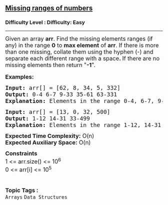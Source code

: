 <h2><a href="https://www.geeksforgeeks.org/problems/missing-ranges-of-numbers1019/1">Missing ranges of numbers</a></h2><h3>Difficulty Level : Difficulty: Easy</h3><hr><div class="problems_problem_content__Xm_eO"><p><span style="font-size: 18px;">Given an array <strong>arr</strong>. Find the missing elements ranges (if any) in the range <strong>0</strong> to <strong>max element</strong> of <strong>arr</strong>.&nbsp;</span><span style="font-size: 18px;">If </span><span style="font-size: 18px;">there is more than one missing, collate them using the hyphen (-) and separate each different range with a space</span><strong style="font-size: 18px;">.&nbsp;</strong><span style="font-size: 18px;">If there are no missing elements then return "</span><strong style="font-size: 18px;">-1</strong><span style="font-size: 18px;">".</span><br><br><span style="font-size: 18px;"><strong>Examples:</strong></span></p>
<pre><span style="font-size: 18px;"><strong>Input: </strong>arr[] = [62, 8, 34, 5, 332]
<strong>Output:</strong> 0-4 6-7 9-33 35-61 63-331
<strong>Explanation:</strong> Elements in the range 0-4, 6-7, 9-33, 35-61 and 63-331 are not present.
</span></pre>
<pre><span style="font-size: 18px;"><strong>Input: </strong>arr[] = [13, 0, 32, 500]
<strong>Output:</strong> 1-12 14-31 33-499
<strong>Explanation:</strong> Elements in the range 1-12, 14-31 and 33-499 are not present.
</span></pre>
<p><span style="font-size: 18px;"><strong>Expected Time Complexity:</strong> O(n)<br><strong>Expected Auxiliary Space:</strong> O(n)</span></p>
<p><span style="font-size: 18px;"><strong>Constraints</strong><br>1 &lt;= arr.size() &lt;= 10<sup>6</sup><br>0 &lt;= arr[i] &lt;= 10<sup>5</sup></span></p></div><br><p><span style=font-size:18px><strong>Topic Tags : </strong><br><code>Arrays</code>&nbsp;<code>Data Structures</code>&nbsp;